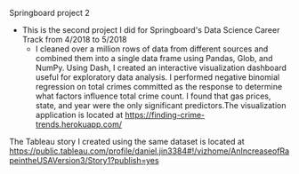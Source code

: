 Springboard project 2

- This is the second project I did for Springboard's Data Science Career Track from 4/2018 to 5/2018
  - I cleaned over a million rows of data from different sources and combined them into a single data frame using Pandas, Glob, and NumPy. Using Dash, I created an interactive visualization dashboard useful for exploratory data analysis. I performed negative binomial regression on total crimes committed as the response to determine what factors influence total crime count. I found that gas prices, state, and year were the only significant predictors.The visualization application is located at https://finding-crime-trends.herokuapp.com/

The Tableau story I created using the same dataset is located at https://public.tableau.com/profile/daniel.jin3384#!/vizhome/AnIncreaseofRapeintheUSAVersion3/Story1?publish=yes
